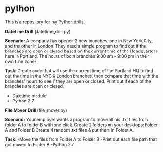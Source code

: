 # python
This is a repository for my Python drills. 

<b>Datetime Drill</b> (datetime_drill.py)

<b>Scenario:</b> A company has opened 2 new branches, one in New York City, and the other in London. They need a simple program to find out if the branches are open or closed based on the current time of the Headquarters here in Portland. The hours of both branches 9:00 am - 9:00 pm in their own time zones.

<b>Task:</b> Create code that will use the current time of the Portland HQ to find out the time in the NYC & London branches, then compare that time with the branches' hours to see if they are open or closed. 
Print out if each of the branches are open or closed.
- Datetime module
- Python 2.7

<b>File Mover Drill</b> (file_mover.py)

<b>Scenario:</b> Your employer wants a program to move all his .txt files
from folder A to folder B with one click.
Create 2 folders on your desktops: Folder A and Folder B
Create 4 random .txt files & put them in Folder A.

<b>Task:</b>
-Move the files from Folder A to Folder B
-Print out each file path that got moved to Folder B
-Python 2.7
